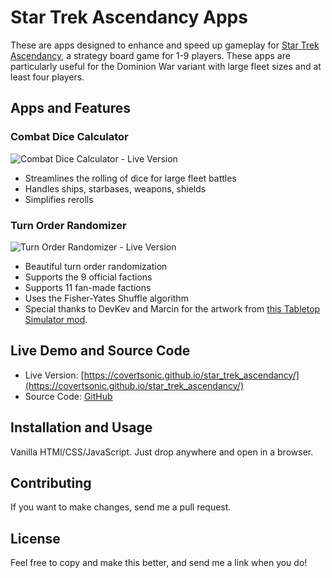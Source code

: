 # Star Trek Ascendancy Apps

These are apps designed to enhance and speed up gameplay for [Star Trek Ascendancy](https://boardgamegeek.com/boardgame/193949/star-trek-ascendancy), a strategy board game for 1-9 players. These apps are particularly useful for the Dominion War variant with large fleet sizes and at least four players.

## Apps and Features

### Combat Dice Calculator
![Combat Dice Calculator - Live Version](https://camo.githubusercontent.com/a1ae4d2cc62d16a89126d6c13463524703b36cd86dde3cb9830ad8ff8c799546/68747470733a2f2f7a36706e68352d353030302e6373622e6170702f66617669636f6e2f707265766965772d646963652d63616c63756c61746f722e706e67)
- Streamlines the rolling of dice for large fleet battles
- Handles ships, starbases, weapons, shields
- Simplifies rerolls

### Turn Order Randomizer
![Turn Order Randomizer - Live Version](https://camo.githubusercontent.com/0bae5f14ec38f0592037c606c03d2da7f60293ba0e1415589c513ac6fb2b7f5b/68747470733a2f2f7a36706e68352d353030302e6373622e6170702f66617669636f6e2f707265766965772d7475726e2d6f726465722e706e67)
- Beautiful turn order randomization
- Supports the 9 official factions
- Supports 11 fan-made factions
- Uses the Fisher-Yates Shuffle algorithm
- Special thanks to DevKev and Marcin for the artwork from [this Tabletop Simulator mod](https://steamcommunity.com/sharedfiles/filedetails/?id=1559499743).

## Live Demo and Source Code
- Live Version: [https://covertsonic.github.io/star_trek_ascendancy/](https://covertsonic.github.io/star_trek_ascendancy/)
- Source Code: [GitHub](https://codesandbox.io/p/github/covertsonic/star_trek_ascendancy_apps/main)

## Installation and Usage
Vanilla HTMl/CSS/JavaScript.  Just drop anywhere and open in a browser.

## Contributing
If you want to make changes, send me a pull request.

## License
Feel free to copy and make this better, and send me a link when you do!
